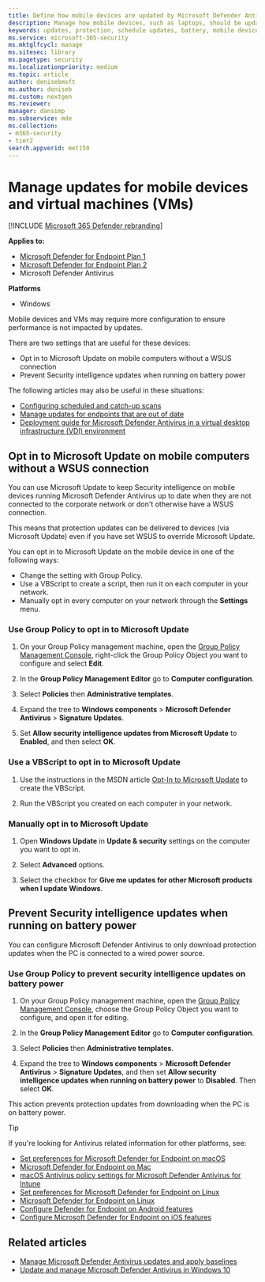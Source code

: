 ```yaml
---
title: Define how mobile devices are updated by Microsoft Defender Antivirus
description: Manage how mobile devices, such as laptops, should be updated with Microsoft Defender Antivirus protection updates.
keywords: updates, protection, schedule updates, battery, mobile device, laptop, notebook, opt-in, microsoft update, wsus, override
ms.service: microsoft-365-security
ms.mktglfcycl: manage
ms.sitesec: library
ms.pagetype: security
ms.localizationpriority: medium
ms.topic: article
author: denisebmsft
ms.author: deniseb
ms.custom: nextgen
ms.reviewer:
manager: dansimp
ms.subservice: mde
ms.collection: 
- m365-security
- tier2
search.appverid: met150
---
```


# Manage updates for mobile devices and virtual machines (VMs)

[!INCLUDE [Microsoft 365 Defender rebranding](../../includes/microsoft-defender.md)]


**Applies to:**

- [Microsoft Defender for Endpoint Plan 1](https://go.microsoft.com/fwlink/p/?linkid=2154037)
- [Microsoft Defender for Endpoint Plan 2](https://go.microsoft.com/fwlink/p/?linkid=2154037)
- Microsoft Defender Antivirus

**Platforms**
- Windows

Mobile devices and VMs may require more configuration to ensure performance is not impacted by updates.

There are two settings that are useful for these devices:

- Opt in to Microsoft Update on mobile computers without a WSUS connection
- Prevent Security intelligence updates when running on battery power

The following articles may also be useful in these situations:
- [Configuring scheduled and catch-up scans](scheduled-catch-up-scans-microsoft-defender-antivirus.md)
- [Manage updates for endpoints that are out of date](manage-outdated-endpoints-microsoft-defender-antivirus.md)
- [Deployment guide for Microsoft Defender Antivirus in a virtual desktop infrastructure (VDI) environment](deployment-vdi-microsoft-defender-antivirus.md)

## Opt in to Microsoft Update on mobile computers without a WSUS connection

You can use Microsoft Update to keep Security intelligence on mobile devices running Microsoft Defender Antivirus up to date when they are not connected to the corporate network or don't otherwise have a WSUS connection.

This means that protection updates can be delivered to devices (via Microsoft Update) even if you have set WSUS to override Microsoft Update.

You can opt in to Microsoft Update on the mobile device in one of the following ways:

- Change the setting with Group Policy.
- Use a VBScript to create a script, then run it on each computer in your network.
- Manually opt in every computer on your network through the **Settings** menu.

### Use Group Policy to opt in to Microsoft Update

1. On your Group Policy management machine, open the [Group Policy Management Console](/previous-versions/windows/it-pro/windows-server-2008-R2-and-2008/cc731212(v=ws.11)), right-click the Group Policy Object you want to configure and select **Edit**.

2. In the **Group Policy Management Editor** go to **Computer configuration**.

3. Select **Policies** then **Administrative templates**.

4. Expand the tree to **Windows components** \> **Microsoft Defender Antivirus** \> **Signature Updates**.

5. Set **Allow security intelligence updates from Microsoft Update** to **Enabled**, and then select  **OK**.

### Use a VBScript to opt in to Microsoft Update

1. Use the instructions in the MSDN article [Opt-In to Microsoft Update](/windows/win32/wua_sdk/opt-in-to-microsoft-update) to create the VBScript.

2. Run the VBScript you created on each computer in your network.

### Manually opt in to Microsoft Update

1. Open **Windows Update** in **Update & security** settings on the computer you want to opt in.

2. Select **Advanced** options.

3. Select the checkbox for **Give me updates for other Microsoft products when I update Windows**.

## Prevent Security intelligence updates when running on battery power

You can configure Microsoft Defender Antivirus to only download protection updates when the PC is connected to a wired power source.

### Use Group Policy to prevent security intelligence updates on battery power

1. On your Group Policy management machine, open the [Group Policy Management Console](/previous-versions/windows/it-pro/windows-server-2008-R2-and-2008/cc731212(v=ws.11)), choose the Group Policy Object you want to configure, and open it for editing.

2. In the **Group Policy Management Editor** go to **Computer configuration**.

3. Select **Policies** then **Administrative templates**.

4. Expand the tree to **Windows components** \> **Microsoft Defender Antivirus** \> **Signature Updates**, and then set **Allow security intelligence updates when running on battery power** to **Disabled**. Then select **OK**.

This action prevents protection updates from downloading when the PC is on battery power.

> [!TIP]
> If you're looking for Antivirus related information for other platforms, see:
> - [Set preferences for Microsoft Defender for Endpoint on macOS](mac-preferences.md)
> - [Microsoft Defender for Endpoint on Mac](microsoft-defender-endpoint-mac.md)
> - [macOS Antivirus policy settings for Microsoft Defender Antivirus for Intune](/mem/intune/protect/antivirus-microsoft-defender-settings-macos)
> - [Set preferences for Microsoft Defender for Endpoint on Linux](linux-preferences.md)
> - [Microsoft Defender for Endpoint on Linux](microsoft-defender-endpoint-linux.md)
> - [Configure Defender for Endpoint on Android features](android-configure.md)
> - [Configure Microsoft Defender for Endpoint on iOS features](ios-configure-features.md)

## Related articles

- [Manage Microsoft Defender Antivirus updates and apply baselines](manage-updates-baselines-microsoft-defender-antivirus.md)
- [Update and manage Microsoft Defender Antivirus in Windows 10](deploy-manage-report-microsoft-defender-antivirus.md)